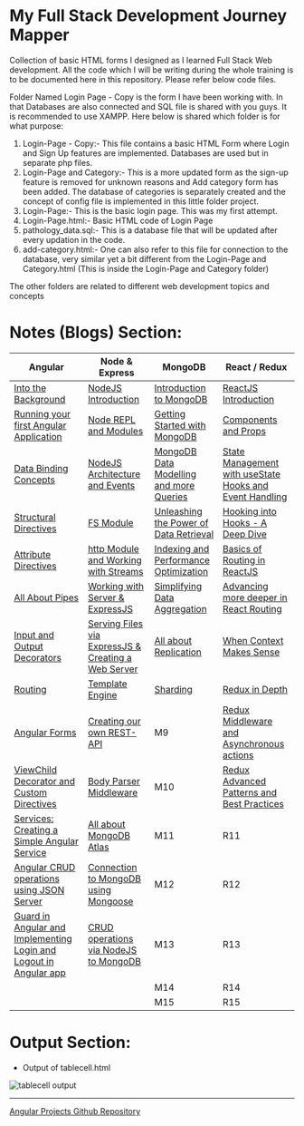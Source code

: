 # My Full Stack Development Journey Mapper
Collection of basic HTML forms I designed as I learned Full Stack Web development. All the code which I will be writing during the whole training is to be documented here in this repository. Please refer below code files.

Folder Named Login Page - Copy is the form I have been working with. In that Databases are also connected and SQL file is shared with you guys. It is recommended to use XAMPP. Here below is shared which folder is for what purpose:

1) Login-Page - Copy:- This file contains a basic HTML Form where Login and Sign Up features are implemented. Databases are used but in separate php files.
2) Login-Page and Category:- This is a more updated form as the sign-up feature is removed for unknown reasons and Add category form has been added. The database of categories is separately created and the concept of config file is implemented in this little folder project.
3) Login-Page:- This is the basic login page. This was my first attempt.
4) Login-Page.html:- Basic HTML code of Login Page
5) pathology_data.sql:- This is a database file that will be updated after every updation in the code.
6) add-category.html:- One can also refer to this file for connection to the database, very similar yet a bit different from the Login-Page and Category.html (This is inside the Login-Page and Category folder)

The other folders are related to different web development topics and concepts

# Notes (Blogs) Section:

| Angular | Node & Express | MongoDB | React / Redux |
| --------------- | --------------- | --------------- | --------------- |
| <a href="https://saketsk.hashnode.dev/day-1-angular-into-the-background" target="_blank">Into the Background</a> | <a href="https://saketsk.hashnode.dev/day-1-nodejs-introduction" target="_blank">NodeJS Introduction</a> | <a href="https://saketsk.hashnode.dev/day-1-mongodb-introduction-to-mongodb" target="_blank">Introduction to MongoDB</a> | <a href="https://saketsk.hashnode.dev/day-1-reactjs-introduction" target="_blank">ReactJS Introduction</a> |
| <a href="https://saketsk.hashnode.dev/day-2-angular-running-your-first-angular-application" target="_blank">Running your first Angular Application</a> | <a href="https://saketsk.hashnode.dev/day-2-nodejs-node-repl-and-modules" target="_blank">Node REPL and Modules</a> | <a href="https://saketsk.hashnode.dev/day-2-mongodb-getting-started-with-mongodb" target="_blank">Getting Started with MongoDB</a> | <a href="https://saketsk.hashnode.dev/day-2-reactjs-components-and-props" target="_blank">Components and Props</a> |
| <a href="https://saketsk.hashnode.dev/day-3-angular-data-binding-concepts" target="_blank">Data Binding Concepts</a> | <a href="https://saketsk.hashnode.dev/day-3-nodejs-nodejs-architecture-nodejs-events" target="_blank">NodeJS Architecture and Events</a> | <a href="https://saketsk.hashnode.dev/day-3-mongodb-data-modelling-and-more-queries" target="_blank">MongoDB Data Modelling and more Queries</a> | <a href="https://saketsk.hashnode.dev/day-3-reactjs-state-management-with-usestate-hooks-and-event-handling" target="_blank">State Management with useState Hooks and Event Handling</a> |
| <a href="https://saketsk.hashnode.dev/day-4-angular-structural-directives" target="_blank">Structural Directives</a> | <a href="https://saketsk.hashnode.dev/day-4-nodejs-fs-module" target="_blank">FS Module</a> | <a href="https://saketsk.hashnode.dev/day-4-mongodb-unleashing-the-power-of-data-retrieval" target="_blank">Unleashing the Power of Data Retrieval</a> | <a href="https://saketsk.hashnode.dev/day-4-reactjs-hooking-into-hooks-a-deep-dive" target="_blank">Hooking into Hooks - A Deep Dive</a> |
| <a href="https://saketsk.hashnode.dev/day-5-angular-attribute-directives" target="_blank">Attribute Directives</a> | <a href="https://saketsk.hashnode.dev/day-5-nodejs-http-module-working-with-streams" target="_blank">http Module and Working with Streams</a> | <a href="https://saketsk.hashnode.dev/day-5-mongodb-indexing-and-performance-optimization" target="_blank">Indexing and Performance Optimization</a> | <a href="https://saketsk.hashnode.dev/day-5-reactjs-basics-of-routing-in-reactjs">Basics of Routing in ReactJS</a> |
| <a href="https://saketsk.hashnode.dev/day-6-angular-all-about-pipes" target="_blank">All About Pipes</a> | <a href="https://saketsk.hashnode.dev/day-6-nodejs-working-with-server-and-expressjs" target="_blank">Working with Server & ExpressJS</a> | <a href="https://saketsk.hashnode.dev/day-6-mongodb-simplifying-data-aggregation" target="_blank">Simplifying Data Aggregation</a> | <a href="https://saketsk.hashnode.dev/day-6-reactjs-advancing-more-deeper-in-react-routing" target="_blank">Advancing more deeper in React Routing</a> |
| <a href="https://saketsk.hashnode.dev/day-7-angular-input-and-output-decorators" target="_blank">Input and Output Decorators</a> | <a href="https://saketsk.hashnode.dev/day-7-nodejs-serving-files-via-expressjs-creating-a-simple-web-server" target="_blank">Serving Files via ExpressJS & Creating a Web Server</a> | <a href="https://saketsk.hashnode.dev/day-7-mongodb-all-about-replication" target="_blank">All about Replication</a> | <a href="https://saketsk.hashnode.dev/day-7-reactjs-when-context-makes-sense" target="_blank">When Context Makes Sense</a> |
| <a href="https://saketsk.hashnode.dev/day-8-angular-routing" target="_blank">Routing</a> | <a href="https://saketsk.hashnode.dev/day-8-nodejs-template-engine" target="_blank">Template Engine</a> | <a href="https://saketsk.hashnode.dev/day-8-mongodb-sharding" target="_blank">Sharding</a> | <a href="https://saketsk.hashnode.dev/day-8-redux-in-depth" target="_blank">Redux in Depth</a> |
| <a href="https://saketsk.hashnode.dev/day-9-angular-angular-forms" target="_blank">Angular Forms</a> | <a href="https://saketsk.hashnode.dev/day-9-nodejs-creating-our-own-rest-api" target="_blank">Creating our own REST-API</a> | M9 | <a href="https://saketsk.hashnode.dev/day-9-reactjs-redux-middleware-and-asynchronous-actions" target="_blank">Redux Middleware and Asynchronous actions</a> |
| <a href="https://saketsk.hashnode.dev/day-10-angular-viewchild-decorator-custom-directives" target="_blank">ViewChild Decorator and Custom Directives</a> | <a href="https://saketsk.hashnode.dev/day-10-nodejs-body-parser-middleware" target="_blank">Body Parser Middleware</a> | M10 | <a href="https://saketsk.hashnode.dev/day-10-reactjs-redux-advanced-patterns-and-best-practices" target="_blank">Redux Advanced Patterns and Best Practices</a> |
| <a href="https://saketsk.hashnode.dev/day-11-angular-services-creating-a-simple-angular-service" target="_blank">Services: Creating a Simple Angular Service</a> | <a href="https://saketsk.hashnode.dev/day-11-nodejs-all-about-mongodb-atlas" target="_blank">All about MongoDB Atlas</a> | M11 | R11 |
| <a href="https://saketsk.hashnode.dev/day-12-angular-crud-operations-using-json-server" target="_blank">Angular CRUD operations using JSON Server</a> | <a href="https://saketsk.hashnode.dev/day-12-nodejs-connection-to-mongodb-using-mongoose" target="_blank">Connection to MongoDB using Mongoose</a> | M12 | R12 |
| <a href="https://saketsk.hashnode.dev/day-13-angular-guard-in-angular-and-implementing-login-and-logout-in-angular-app" target="_blank">Guard in Angular and Implementing Login and Logout in Angular app</a> | <a href="https://saketsk.hashnode.dev/day-13-nodejs-crud-operations-via-nodejs-to-mongodb" target="_blank">CRUD operations via NodeJS to MongoDB</a> | M13 | R13 |
|  |  | M14 | R14 |
|  |  | M15 | R15 |

# Output Section:
- Output of tablecell.html

![tablecell output](https://user-images.githubusercontent.com/60461421/201687656-42db7186-c197-4c01-9be9-cb1eda1632f1.png)

<hr>
<a href="https://github.com/SAKET-SK/angular-projects"> Angular Projects Github Repository</a>
